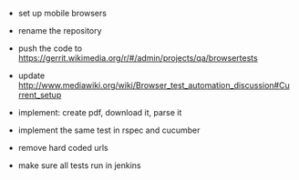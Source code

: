 - set up mobile browsers
- rename the repository
- push the code to https://gerrit.wikimedia.org/r/#/admin/projects/qa/browsertests
- update http://www.mediawiki.org/wiki/Browser_test_automation_discussion#Current_setup

- implement: create pdf, download it, parse it
- implement the same test in rspec and cucumber

- remove hard coded urls
- make sure all tests run in jenkins

